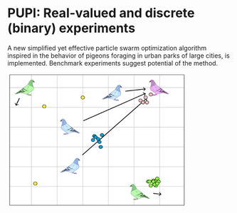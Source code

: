 # PUPI: Real-valued and discrete (binary) experiments

A new simplified yet effective particle swarm optimization algorithm inspired in the behavior of pigeons foraging in urban parks of large cities, is implemented. Benchmark experiments suggest potential of the method.

<img src="/pupi.png" alt="PUPI algorithm illustration" width="400" height="300" />
